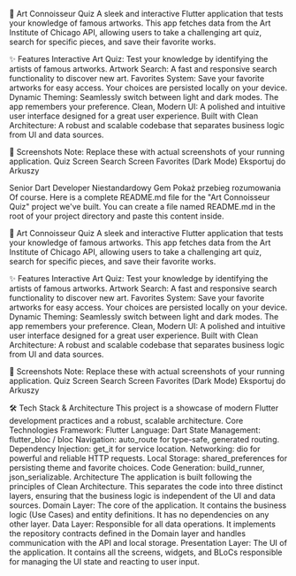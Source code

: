 🎨 Art Connoisseur Quiz
A sleek and interactive Flutter application that tests your knowledge of famous artworks. This app fetches data from the Art Institute of Chicago API, allowing users to take a challenging art quiz, search for specific pieces, and save their favorite works.

✨ Features
Interactive Art Quiz: Test your knowledge by identifying the artists of famous artworks.
Artwork Search: A fast and responsive search functionality to discover new art.
Favorites System: Save your favorite artworks for easy access. Your choices are persisted locally on your device.
Dynamic Theming: Seamlessly switch between light and dark modes. The app remembers your preference.
Clean, Modern UI: A polished and intuitive user interface designed for a great user experience.
Built with Clean Architecture: A robust and scalable codebase that separates business logic from UI and data sources.

📸 Screenshots
Note: Replace these with actual screenshots of your running application.
Quiz Screen	Search Screen	Favorites (Dark Mode)
Eksportuj do Arkuszy

Senior Dart Developer
Niestandardowy Gem
Pokaż przebieg rozumowania
Of course. Here is a complete README.md file for the "Art Connoisseur Quiz" project we've built.
You can create a file named README.md in the root of your project directory and paste this content inside.

🎨 Art Connoisseur Quiz
A sleek and interactive Flutter application that tests your knowledge of famous artworks. This app fetches data from the Art Institute of Chicago API, allowing users to take a challenging art quiz, search for specific pieces, and save their favorite works.

✨ Features
Interactive Art Quiz: Test your knowledge by identifying the artists of famous artworks.
Artwork Search: A fast and responsive search functionality to discover new art.
Favorites System: Save your favorite artworks for easy access. Your choices are persisted locally on your device.
Dynamic Theming: Seamlessly switch between light and dark modes. The app remembers your preference.
Clean, Modern UI: A polished and intuitive user interface designed for a great user experience.
Built with Clean Architecture: A robust and scalable codebase that separates business logic from UI and data sources.

📸 Screenshots
Note: Replace these with actual screenshots of your running application.
Quiz Screen	Search Screen	Favorites (Dark Mode)
Eksportuj do Arkuszy

🛠️ Tech Stack & Architecture
This project is a showcase of modern Flutter development practices and a robust, scalable architecture.
Core Technologies
Framework: Flutter
Language: Dart
State Management: flutter_bloc / bloc
Navigation: auto_route for type-safe, generated routing.
Dependency Injection: get_it for service location.
Networking: dio for powerful and reliable HTTP requests.
Local Storage: shared_preferences for persisting theme and favorite choices.
Code Generation: build_runner, json_serializable.
Architecture
The application is built following the principles of Clean Architecture. This separates the code into three distinct layers, ensuring that the business logic is independent of the UI and data sources.
Domain Layer: The core of the application. It contains the business logic (Use Cases) and entity definitions. It has no dependencies on any other layer.
Data Layer: Responsible for all data operations. It implements the repository contracts defined in the Domain layer and handles communication with the API and local storage.
Presentation Layer: The UI of the application. It contains all the screens, widgets, and BLoCs responsible for managing the UI state and reacting to user input.

